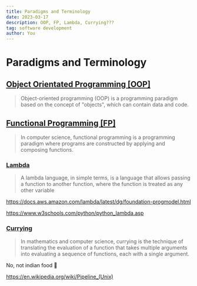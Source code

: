 ```yaml
---
title: Paradigms and Terminology
date: 2023-03-17
description: OOP, FP, Lambda, Currying???
tag: software development
author: You
---
```


# Paradigms and Terminology

## [Object Orientated Programming [OOP]](https://en.wikipedia.org/wiki/Object-oriented_programming)

> Object-oriented programming (OOP) is a programming paradigm based on the concept of "objects", which can contain data and code.

## [Functional Programming [FP]](https://en.wikipedia.org/wiki/Functional_programming)

> In computer science, functional programming is a programming paradigm where programs are constructed by applying and composing functions.

### [Lambda](https://stackoverflow.com/questions/3865335/what-is-a-lambda-language)

> A lambda language, in simple terms, is a language that allows passing a function to another function, where the function is treated as any other variable

https://docs.aws.amazon.com/lambda/latest/dg/foundation-progmodel.html

https://www.w3schools.com/python/python_lambda.asp

### [Currying](https://en.wikipedia.org/wiki/Currying)

> In mathematics and computer science, currying is the technique of translating the evaluation of a function that takes multiple arguments into evaluating a sequence of functions, each with a single argument.

No, not indian food 🤣

https://en.wikipedia.org/wiki/Pipeline_(Unix)
